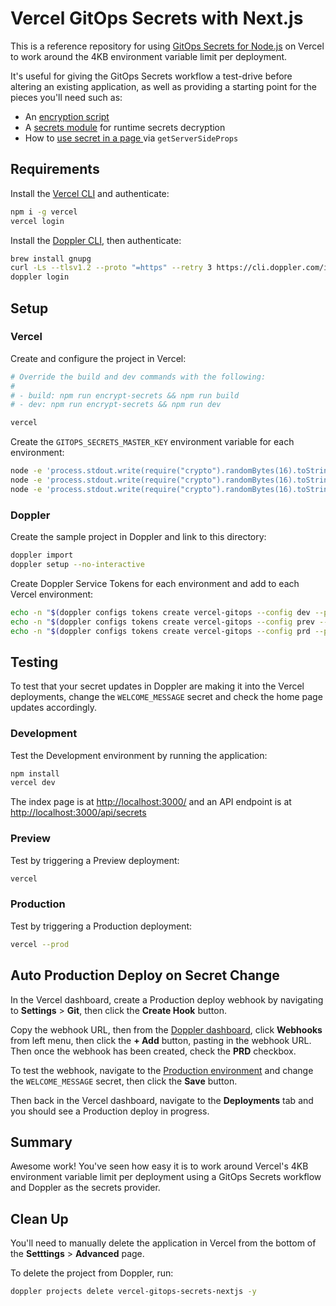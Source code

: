 # Vercel GitOps Secrets with Next.js

This is a reference repository for using [GitOps Secrets for Node.js](https://github.com/DopplerUniversity/gitops-secrets-nodejs) on Vercel to work around the 4KB environment variable limit per deployment.

It's useful for giving the GitOps Secrets workflow a test-drive before altering an existing application, as well as providing a starting point for the pieces you'll need such as:

- An [encryption script](./bin/encrypt-secrets.js)
- A [secrets module](./lib/secrets.js) for runtime secrets decryption
- How to [use secret in a page ](./pages/index.js) via `getServerSideProps`

## Requirements

Install the [Vercel CLI](https://vercel.com/cli) and authenticate:

```sh
npm i -g vercel
vercel login
```

Install the [Doppler CLI](https://docs.doppler.com/docs/install-cli), then authenticate:

```sh
brew install gnupg
curl -Ls --tlsv1.2 --proto "=https" --retry 3 https://cli.doppler.com/install.sh | sudo sh
doppler login
```

## Setup

### Vercel

Create and configure the project in Vercel:

```sh
# Override the build and dev commands with the following:
#
# - build: npm run encrypt-secrets && npm run build
# - dev: npm run encrypt-secrets && npm run dev

vercel
```

Create the `GITOPS_SECRETS_MASTER_KEY` environment variable for each environment:

```sh
node -e 'process.stdout.write(require("crypto").randomBytes(16).toString("hex"))' | vercel env add GITOPS_SECRETS_MASTER_KEY development
node -e 'process.stdout.write(require("crypto").randomBytes(16).toString("hex"))' | vercel env add GITOPS_SECRETS_MASTER_KEY preview
node -e 'process.stdout.write(require("crypto").randomBytes(16).toString("hex"))' | vercel env add GITOPS_SECRETS_MASTER_KEY production
```

### Doppler

Create the sample project in Doppler and link to this directory:

```sh
doppler import
doppler setup --no-interactive
```

Create Doppler Service Tokens for each environment and add to each Vercel environment:

```sh
echo -n "$(doppler configs tokens create vercel-gitops --config dev --plain)" | vercel env add DOPPLER_TOKEN development
echo -n "$(doppler configs tokens create vercel-gitops --config prev --plain)" | vercel env add DOPPLER_TOKEN preview
echo -n "$(doppler configs tokens create vercel-gitops --config prd --plain)" | vercel env add DOPPLER_TOKEN production
```

## Testing

To test that your secret updates in Doppler are making it into the Vercel deployments, change the `WELCOME_MESSAGE` secret and check the home page updates accordingly.

### Development

Test the Development environment by running the application:

```sh
npm install
vercel dev
```

The index page is at [http://localhost:3000/](http://localhost:3000/) and an API endpoint is at [http://localhost:3000/api/secrets](http://localhost:3000/api/secrets)

### Preview

Test by triggering a Preview deployment:

```sh
vercel
```

### Production

Test by triggering a Production deployment:

```sh
vercel --prod
```

## Auto Production Deploy on Secret Change

In the Vercel dashboard, create a Production deploy webhook by navigating to **Settings** > **Git**, then click the **Create Hook** button.

Copy the webhook URL, then from the [Doppler dashboard](https://dashboard.doppler.com/workplace/projects/vercel-gitops-secrets-nextjs), click **Webhooks** from left menu, then click the **+ Add** button, pasting in the webhook URL. Then once the webhook has been created, check the **PRD** checkbox.

To test the webhook, navigate to the [Production environment](https://dashboard.doppler.com/workplace/projects/vercel-gitops-secrets-nextjs/configs/prd) and change the `WELCOME_MESSAGE` secret, then click the **Save** button.

Then back in the Vercel dashboard, navigate to the **Deployments** tab and you should see a Production deploy in progress.

## Summary

Awesome work! You've seen how easy it is to work around Vercel's 4KB environment variable limit per deployment using a GitOps Secrets workflow and Doppler as the secrets provider.

## Clean Up

You'll need to manually delete the application in Vercel from the bottom of the **Setttings** > **Advanced** page.

To delete the project from Doppler, run:

```sh
doppler projects delete vercel-gitops-secrets-nextjs -y
```
